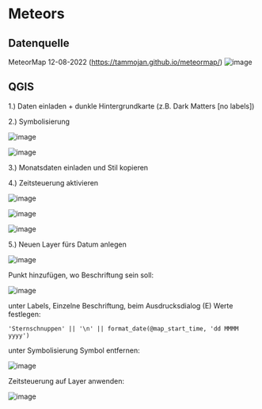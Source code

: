# Meteors

## Datenquelle

MeteorMap 12-08-2022 (https://tammojan.github.io/meteormap/)
![image](https://github.com/caaarlito/DTM/assets/134683878/f268cb99-9169-48fd-8933-ec9f36c9e9ee)

## QGIS

1.) Daten einladen + dunkle Hintergrundkarte (z.B. Dark Matters [no labels])

2.) Symbolisierung

![image](https://github.com/caaarlito/DTM/assets/134683878/5c53d133-e3a8-4284-90dd-c45b5de6548e)

![image](https://github.com/caaarlito/DTM/assets/134683878/d0f0a3a6-1a41-4a1d-9e39-c65f5a4988ee)

3.) Monatsdaten einladen und Stil kopieren

4.) Zeitsteuerung aktivieren

![image](https://github.com/caaarlito/DTM/assets/134683878/ef7aafd1-6164-4979-bfed-9f0f71471fc7)

![image](https://github.com/caaarlito/DTM/assets/134683878/7d305b18-6167-4b68-b449-4e5aa20751da)

![image](https://github.com/caaarlito/DTM/assets/134683878/4bbb7905-b6d1-4b54-92b3-e737df04edc2)

5.) Neuen Layer fürs Datum anlegen

![image](https://github.com/caaarlito/DTM/assets/134683878/c0f7bbf5-f7ff-49a8-8a2d-ae3a9e2f7a3a)

Punkt hinzufügen, wo Beschriftung sein soll:

![image](https://github.com/caaarlito/DTM/assets/134683878/28a3d0f6-8a36-4d89-b925-4a4a4f24ae4c)

unter Labels, Einzelne Beschriftung, beim Ausdrucksdialog (E) Werte festlegen:
```
'Sternschnuppen' || '\n' || format_date(@map_start_time, 'dd MMMM yyyy')
```

unter Symbolisierung Symbol entfernen:

![image](https://github.com/caaarlito/DTM/assets/134683878/a82e6dbc-2678-4800-a5f2-b22f5fce3c5b)

Zeitsteuerung auf Layer anwenden:

![image](https://github.com/caaarlito/DTM/assets/134683878/247c46b8-4534-43a2-b21b-6710de437a93)




